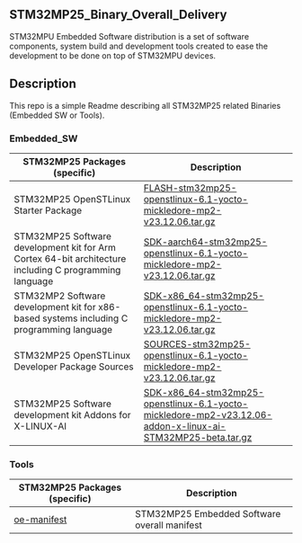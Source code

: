 ## STM32MP25_Binary_Overall_Delivery

STM32MPU Embedded Software distribution is a set of software components, system build and development tools created to ease the development to be done on top of STM32MPU devices. 
   
## Description

This repo is a simple Readme describing all STM32MP25 related Binaries (Embedded SW or Tools).

### Embedded_SW 
STM32MP25 Packages (specific) | Description                                                   
----------------------------- | --------------------------------------------------------------
STM32MP25 OpenSTLinux Starter Package | [FLASH-stm32mp25-openstlinux-6.1-yocto-mickledore-mp2-v23.12.06.tar.gz](https://github.com/stm32mpu-oem/Embedded_SW_Packages/releases/download/v5.0.2/FLASH-stm32mp25-openstlinux-6.1-yocto-mickledore-mp2-v23.12.06.tar.gz)
STM32MP25 Software development kit for Arm Cortex 64-bit architecture including C programming language | [SDK-aarch64-stm32mp25-openstlinux-6.1-yocto-mickledore-mp2-v23.12.06.tar.gz](https://github.com/stm32mpu-oem/Embedded_SW_Packages/releases/download/v5.0.2/SDK-aarch64-stm32mp25-openstlinux-6.1-yocto-mickledore-mp2-v23.12.06.tar.gz)
STM32MP2 Software development kit for x86-based systems including C programming language | [SDK-x86_64-stm32mp25-openstlinux-6.1-yocto-mickledore-mp2-v23.12.06.tar.gz](https://github.com/stm32mpu-oem/Embedded_SW_Packages/releases/download/v5.0.2/SDK-x86_64-stm32mp25-openstlinux-6.1-yocto-mickledore-mp2-v23.12.06.tar.gz)
STM32MP25 OpenSTLinux Developer Package Sources | [SOURCES-stm32mp25-openstlinux-6.1-yocto-mickledore-mp2-v23.12.06.tar.gz](https://github.com/stm32mpu-oem/Embedded_SW_Packages/releases/download/v5.0.2/SOURCES-stm32mp25-openstlinux-6.1-yocto-mickledore-mp2-v23.12.06.tar.gz)
STM32MP25 Software development kit Addons for X-LINUX-AI | [SDK-x86_64-stm32mp25-openstlinux-6.1-yocto-mickledore-mp2-v23.12.06-addon-x-linux-ai-STM32MP25-beta.tar.gz](https://github.com/stm32mpu-oem/Embedded_SW_Packages/releases/download/v5.0.2/SDK-x86_64-stm32mp25-openstlinux-6.1-yocto-mickledore-mp2-v23.12.06-addon-x-linux-ai-STM32MP25-beta.tar.gz)

### Tools
STM32MP25 Packages (specific) | Description
---------------------- | -----------
[oe-manifest](https://github.com/stm32mpu-oem/oe-manifest) | STM32MP25 Embedded Software overall manifest
